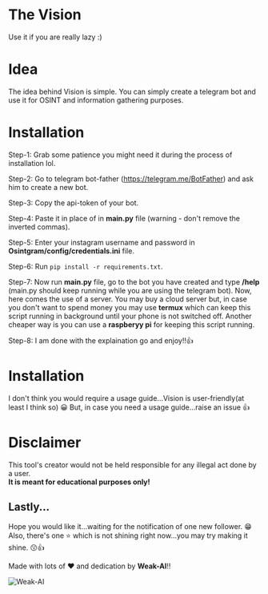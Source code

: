 

  # The Vision
Use it if you are really lazy :)

# Idea
The idea behind Vision is simple. You can simply create a telegram bot and use it for OSINT and information gathering purposes.

# Installation
  Step-1: Grab some patience you might need it during the process of installation lol.  
  
  Step-2: Go to telegram bot-father (https://telegram.me/BotFather) and ask him to create a new bot.  
  
  Step-3: Copy the api-token of your bot.  
  
  Step-4: Paste it in place of **<BOT-API-TOKEN>** in **main.py** file (warning - don't remove the inverted commas).   
  
  Step-5: Enter your instagram username and password in **Osintgram/config/credentials.ini** file.  
  
  Step-6: Run ```pip install -r requirements.txt```.
  
  Step-7: Now run **main.py** file, go to the bot you have created and type **/help** (main.py should keep running while you are using the telegram bot).
        Now, here comes the use of a server. You may buy a cloud server but, in case you don't want to spend money you may use **termux** which can keep this
        script running in background until your phone is not switched off. Another cheaper way is you can use a **raspberyy pi** for keeping this script running.  
        
  Step-8: I am done with the explaination go and enjoy!!👍  

# Installation
I don't think you would require a usage guide...Vision is user-friendly(at least I think so) 😀
But, in case you need a usage guide...raise an issue 👍 
  
# Disclaimer
This tool's creator would not be held responsible for any illegal act done by a user.  
**It is meant for educational purposes only!**          
  
## Lastly...
Hope you would like it...waiting for the notification of one new follower. 😁  
Also, there's one ⭐ which is not shining right now...you may try making it shine. 😗👍  
  
Made with lots of ❤ and dedication by **Weak-AI**!!

![Weak-AI](https://avatars.githubusercontent.com/u/66372332?v=4)
